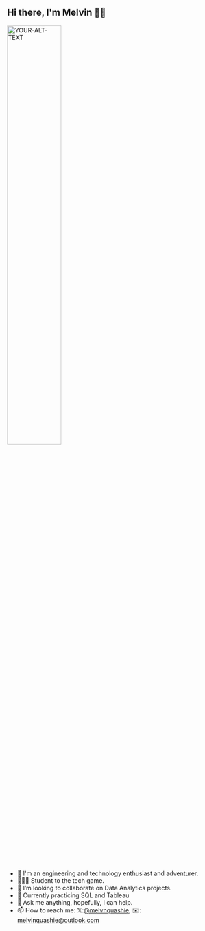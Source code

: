 ## Hi there, I'm Melvin 👋🏾

<!--
**melvinquashie/melvinquashie** is a ✨ _special_ ✨ repository because its `README.md` (this file) appears on your GitHub profile. -->

<picture>
 <source media="(prefers-color-scheme: dark)" srcset="https://img.freepik.com/premium-vector/back-adventure-man-with-backpack-hiking-climbing-cartoon-character-flat-illustration_1150-39586.jpg?w=2000" width="50%" height="50%">
 <source media="(prefers-color-scheme: light)" srcset="https://img.freepik.com/premium-vector/back-adventure-man-with-backpack-hiking-climbing-cartoon-character-flat-illustration_1150-39586.jpg?w=2000" width="50%" height="50%">
 <img alt="YOUR-ALT-TEXT" src="https://img.freepik.com/premium-vector/back-adventure-man-with-backpack-hiking-climbing-cartoon-character-flat-illustration_1150-39586.jpg?w=2000" width="50%" height="50%">
</picture>

- 🔭 I'm an engineering and technology enthusiast and adventurer.
- 🧑🏾‍🎓 Student to the tech game.
- 👯 I’m looking to collaborate on Data Analytics projects.
- 🚀 Currently practicing SQL and Tableau
- 💬 Ask me anything, hopefully, I can help.
- 📫 How to reach me: 𝕏:[@melvnquashie](https://twitter.com/melvinquashie), ✉️: melvinquashie@outlook.com

